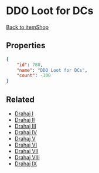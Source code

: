 # DDO Loot for DCs

<no description available>

[Back to itemShop](../item-shops.md)

## Properties

```json
{
    "id": 780,
    "name": "DDO Loot for DCs",
    "count": -100
}
```

## Related

- [Drahaj I](../items/21588-drahaj-i.md)
- [Drahaj II](../items/21589-drahaj-ii.md)
- [Drahaj III](../items/21590-drahaj-iii.md)
- [Drahaj IV](../items/21591-drahaj-iv.md)
- [Drahaj V](../items/21592-drahaj-v.md)
- [Drahaj VI](../items/21593-drahaj-vi.md)
- [Drahaj VII](../items/21594-drahaj-vii.md)
- [Drahaj VIII](../items/21595-drahaj-viii.md)
- [Drahaj IX](../items/21596-drahaj-ix.md)

